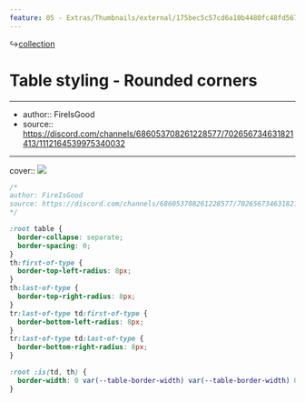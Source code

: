 ```yaml
---
feature: 05 - Extras/Thumbnails/external/175bec5c57cd6a10b4480fc48fd5678a.png
---
```

↪[collection](collection.md)

# Table styling - Rounded corners

---

- author:: FireIsGood
- source:: https://discord.com/channels/686053708261228577/702656734631821413/1112164539975340032

---

cover:: ![](https://i.imgur.com/OEAPHo8.png)

```css
/*
author: FireIsGood
source: https://discord.com/channels/686053708261228577/702656734631821413/1112164539975340032
*/

:root table {
  border-collapse: separate;
  border-spacing: 0;
}
th:first-of-type {
  border-top-left-radius: 8px;
}
th:last-of-type {
  border-top-right-radius: 8px;
}
tr:last-of-type td:first-of-type {
  border-bottom-left-radius: 8px;
}
tr:last-of-type td:last-of-type {
  border-bottom-right-radius: 8px;
}

:root :is(td, th) {
  border-width: 0 var(--table-border-width) var(--table-border-width) 0;
}
```
